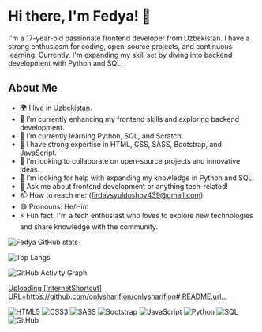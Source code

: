 # Hi there, I'm  Fedya! 👋

I'm a 17-year-old passionate frontend developer from Uzbekistan. I have a strong enthusiasm for coding, open-source projects, and continuous learning. Currently, I'm expanding my skill set by diving into backend development with Python and SQL.

## About Me

- 🌍 I live in Uzbekistan.
- 🔭 I’m currently enhancing my frontend skills and exploring backend development.
- 🌱 I’m currently learning Python, SQL, and Scratch.
- 💼 I have strong expertise in HTML, CSS, SASS, Bootstrap, and JavaScript.
- 👯 I’m looking to collaborate on open-source projects and innovative ideas.
- 🤔 I’m looking for help with expanding my knowledge in Python and SQL.
- 💬 Ask me about frontend development or anything tech-related!
- 📫 How to reach me: (firdavsyuldoshov439@gmail.com)
- 😄 Pronouns: He/Him
- ⚡ Fun fact: I'm a tech enthusiast who loves to explore new technologies and share knowledge with the community.


![Fedya GitHub stats](https://github-readme-stats.vercel.app/api?username=vppdev&show_icons=true&theme=radical)


![Top Langs](https://github-readme-stats.vercel.app/api/top-langs/?vppdev=yourusername&layout=compact&theme=radical)


![GitHub Activity Graph](https://activity-graph.herokuapp.com/graph?vppdev=yourusername&theme=react-dark)

[Uploading [InternetShortcut]
URL=https://github.com/onlysharifjon/onlysharifjon#
README.url…]()





![HTML5](https://img.shields.io/badge/-HTML5-000?&logo=HTML5)
![CSS3](https://img.shields.io/badge/-CSS3-000?&logo=CSS3)
![SASS](https://img.shields.io/badge/-SASS-000?&logo=SASS)
![Bootstrap](https://img.shields.io/badge/-Bootstrap-000?&logo=Bootstrap)
![JavaScript](https://img.shields.io/badge/-JavaScript-000?&logo=JavaScript)
![Python](https://img.shields.io/badge/-Python-000?&logo=Python)
![SQL](https://img.shields.io/badge/-SQL-000?&logo=MySQL)
![GitHub](https://img.shields.io/badge/-GitHub-000?&logo=GitHub)
